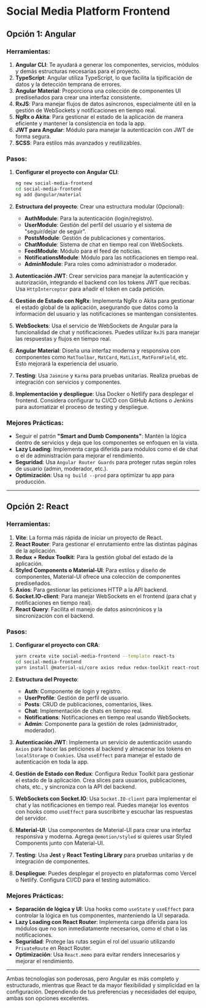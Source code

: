 # Social Media Platform Frontend

## Opción 1: **Angular**

### Herramientas:

1. **Angular CLI**: Te ayudará a generar los componentes, servicios, módulos y demás estructuras necesarias para el proyecto.
2. **TypeScript**: Angular utiliza TypeScript, lo que facilita la tipificación de datos y la detección temprana de errores.
3. **Angular Material**: Proporciona una colección de componentes UI prediseñados para crear una interfaz consistente.
4. **RxJS**: Para manejar flujos de datos asíncronos, especialmente útil en la gestión de WebSockets y notificaciones en tiempo real.
5. **NgRx o Akita**: Para gestionar el estado de la aplicación de manera eficiente y mantener la consistencia en toda la app.
6. **JWT para Angular**: Módulo para manejar la autenticación con JWT de forma segura.
7. **SCSS**: Para estilos más avanzados y reutilizables.

### Pasos:

1. **Configurar el proyecto con Angular CLI**:

   ```bash
   ng new social-media-frontend
   cd social-media-frontend
   ng add @angular/material
   ```

2. **Estructura del proyecto**: Crear una estructura modular (Opcional):

   - **AuthModule**: Para la autenticación (login/registro).
   - **UserModule**: Gestión del perfil del usuario y el sistema de "seguir/dejar de seguir".
   - **PostsModule**: Gestión de publicaciones y comentarios.
   - **ChatModule**: Sistema de chat en tiempo real con WebSockets.
   - **FeedModule**: Módulo para el feed de noticias.
   - **NotificationsModule**: Módulo para las notificaciones en tiempo real.
   - **AdminModule**: Para roles como administrador o moderador.

3. **Autenticación JWT**: Crear servicios para manejar la autenticación y autorización, integrando el backend con los tokens JWT que recibas. Usa `HttpInterceptor` para añadir el token en cada petición.

4. **Gestión de Estado con NgRx**: Implementa NgRx o Akita para gestionar el estado global de la aplicación, asegurando que datos como la información del usuario y las notificaciones se mantengan consistentes.

5. **WebSockets**: Usa el servicio de WebSockets de Angular para la funcionalidad de chat y notificaciones. Puedes utilizar `RxJS` para manejar las respuestas y flujos en tiempo real.

6. **Angular Material**: Diseña una interfaz moderna y responsiva con componentes como `MatToolbar`, `MatCard`, `MatList`, `MatFormField`, etc. Esto mejorará la experiencia del usuario.

7. **Testing**: Usa `Jasmine` y `Karma` para pruebas unitarias. Realiza pruebas de integración con servicios y componentes.

8. **Implementación y despliegue**: Usa Docker o Netlify para desplegar el frontend. Considera configurar tu CI/CD con GitHub Actions o Jenkins para automatizar el proceso de testing y despliegue.

### Mejores Prácticas:

- Seguir el patrón **"Smart and Dumb Components"**: Mantén la lógica dentro de servicios y deja que los componentes se enfoquen en la vista.
- **Lazy Loading**: Implementa carga diferida para módulos como el de chat o el de administración para mejorar el rendimiento.
- **Seguridad**: Usa `Angular Router Guards` para proteger rutas según roles de usuario (admin, moderador, etc.).
- **Optimización**: Usa `ng build --prod` para optimizar tu app para producción.

---

## Opción 2: **React**

### Herramientas:

1. **Vite**: La forma más rápida de iniciar un proyecto de React.
2. **React Router**: Para gestionar el enrutamiento entre las distintas páginas de la aplicación.
3. **Redux + Redux Toolkit**: Para la gestión global del estado de la aplicación.
4. **Styled Components o Material-UI**: Para estilos y diseño de componentes, Material-UI ofrece una colección de componentes prediseñados.
5. **Axios**: Para gestionar las peticiones HTTP a la API backend.
6. **Socket.IO-client**: Para manejar WebSockets en el frontend (para chat y notificaciones en tiempo real).
7. **React Query**: Facilita el manejo de datos asincrónicos y la sincronización con el backend.

### Pasos:

1. **Configurar el proyecto con CRA**:

   ```bash
   yarn create vite social-media-frontend --template react-ts
   cd social-media-frontend
   yarn install @material-ui/core axios redux redux-toolkit react-router-dom socket.io-client
   ```

2. **Estructura del Proyecto**:

   - **Auth**: Componente de login y registro.
   - **UserProfile**: Gestión de perfil de usuario.
   - **Posts**: CRUD de publicaciones, comentarios, likes.
   - **Chat**: Implementación de chats en tiempo real.
   - **Notifications**: Notificaciones en tiempo real usando WebSockets.
   - **Admin**: Componente para la gestión de roles (administrador, moderador).

3. **Autenticación JWT**: Implementa un servicio de autenticación usando `Axios` para hacer las peticiones al backend y almacenar los tokens en `localStorage` o `Cookies`. Usa `useEffect` para manejar el estado de autenticación en toda la app.

4. **Gestión de Estado con Redux**: Configura Redux Toolkit para gestionar el estado de la aplicación. Crea slices para usuarios, publicaciones, chats, etc., y sincroniza con la API del backend.

5. **WebSockets con Socket.IO**: Usa `Socket.IO-client` para implementar el chat y las notificaciones en tiempo real. Puedes manejar los eventos con hooks como `useEffect` para suscribirte y escuchar las respuestas del servidor.

6. **Material-UI**: Usa componentes de Material-UI para crear una interfaz responsiva y moderna. Agrega `@emotion/styled` si quieres usar Styled Components junto con Material-UI.

7. **Testing**: Usa **Jest** y **React Testing Library** para pruebas unitarias y de integración de componentes.

8. **Despliegue**: Puedes desplegar el proyecto en plataformas como Vercel o Netlify. Configura CI/CD para el testing automático.

### Mejores Prácticas:

- **Separación de lógica y UI**: Usa hooks como `useState` y `useEffect` para controlar la lógica en tus componentes, manteniendo la UI separada.
- **Lazy Loading con React Router**: Implementa carga diferida para los módulos que no son inmediatamente necesarios, como el chat o las notificaciones.
- **Seguridad**: Protege las rutas según el rol del usuario utilizando `PrivateRoute` en React Router.
- **Optimización**: Usa `React.memo` para evitar renders innecesarios y mejorar el rendimiento.

---

Ambas tecnologías son poderosas, pero Angular es más completo y estructurado, mientras que React te da mayor flexibilidad y simplicidad en la configuración. Dependiendo de tus preferencias y necesidades del equipo, ambas son opciones excelentes.
